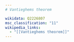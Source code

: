 ```yaml
---
# Vantieghems theorem

wikidata: Q2226807
msc_classification: "11"
wikipedia_links:
  - "[[Vantieghems theorem]]"
---
```

